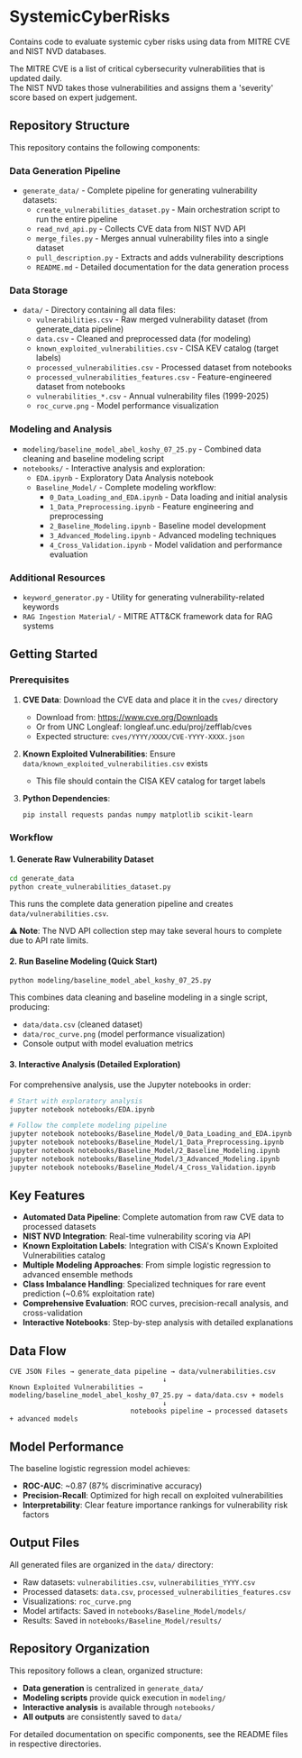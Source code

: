 # SystemicCyberRisks

Contains code to evaluate systemic cyber risks using data from MITRE CVE and NIST NVD databases.

The MITRE CVE is a list of critical cybersecurity vulnerabilities that is updated daily.  
The NIST NVD takes those vulnerabilities and assigns them a 'severity' score based on expert judgement.

## Repository Structure

This repository contains the following components:

### Data Generation Pipeline
- `generate_data/` - Complete pipeline for generating vulnerability datasets:
  - `create_vulnerabilities_dataset.py` - Main orchestration script to run the entire pipeline
  - `read_nvd_api.py` - Collects CVE data from NIST NVD API
  - `merge_files.py` - Merges annual vulnerability files into a single dataset
  - `pull_description.py` - Extracts and adds vulnerability descriptions
  - `README.md` - Detailed documentation for the data generation process

### Data Storage
- `data/` - Directory containing all data files:
  - `vulnerabilities.csv` - Raw merged vulnerability dataset (from generate_data pipeline)
  - `data.csv` - Cleaned and preprocessed data (for modeling)
  - `known_exploited_vulnerabilities.csv` - CISA KEV catalog (target labels)
  - `processed_vulnerabilities.csv` - Processed dataset from notebooks
  - `processed_vulnerabilities_features.csv` - Feature-engineered dataset from notebooks
  - `vulnerabilities_*.csv` - Annual vulnerability files (1999-2025)
  - `roc_curve.png` - Model performance visualization

### Modeling and Analysis
- `modeling/baseline_model_abel_koshy_07_25.py` - Combined data cleaning and baseline modeling script
- `notebooks/` - Interactive analysis and exploration:
  - `EDA.ipynb` - Exploratory Data Analysis notebook
  - `Baseline_Model/` - Complete modeling workflow:
    - `0_Data_Loading_and_EDA.ipynb` - Data loading and initial analysis
    - `1_Data_Preprocessing.ipynb` - Feature engineering and preprocessing
    - `2_Baseline_Modeling.ipynb` - Baseline model development
    - `3_Advanced_Modeling.ipynb` - Advanced modeling techniques
    - `4_Cross_Validation.ipynb` - Model validation and performance evaluation

### Additional Resources
- `keyword_generator.py` - Utility for generating vulnerability-related keywords
- `RAG Ingestion Material/` - MITRE ATT&CK framework data for RAG systems

## Getting Started

### Prerequisites

1. **CVE Data**: Download the CVE data and place it in the `cves/` directory
   - Download from: https://www.cve.org/Downloads
   - Or from UNC Longleaf: longleaf.unc.edu/proj/zefflab/cves
   - Expected structure: `cves/YYYY/XXXX/CVE-YYYY-XXXX.json`

2. **Known Exploited Vulnerabilities**: Ensure `data/known_exploited_vulnerabilities.csv` exists
   - This file should contain the CISA KEV catalog for target labels

3. **Python Dependencies**:
   ```bash
   pip install requests pandas numpy matplotlib scikit-learn
   ```

### Workflow

#### 1. Generate Raw Vulnerability Dataset

```bash
cd generate_data
python create_vulnerabilities_dataset.py
```

This runs the complete data generation pipeline and creates `data/vulnerabilities.csv`.

**⚠️ Note**: The NVD API collection step may take several hours to complete due to API rate limits.

#### 2. Run Baseline Modeling (Quick Start)

```bash
python modeling/baseline_model_abel_koshy_07_25.py
```

This combines data cleaning and baseline modeling in a single script, producing:
- `data/data.csv` (cleaned dataset)
- `data/roc_curve.png` (model performance visualization)
- Console output with model evaluation metrics

#### 3. Interactive Analysis (Detailed Exploration)

For comprehensive analysis, use the Jupyter notebooks in order:

```bash
# Start with exploratory analysis
jupyter notebook notebooks/EDA.ipynb

# Follow the complete modeling pipeline
jupyter notebook notebooks/Baseline_Model/0_Data_Loading_and_EDA.ipynb
jupyter notebook notebooks/Baseline_Model/1_Data_Preprocessing.ipynb
jupyter notebook notebooks/Baseline_Model/2_Baseline_Modeling.ipynb
jupyter notebook notebooks/Baseline_Model/3_Advanced_Modeling.ipynb
jupyter notebook notebooks/Baseline_Model/4_Cross_Validation.ipynb
```

## Key Features

- **Automated Data Pipeline**: Complete automation from raw CVE data to processed datasets
- **NIST NVD Integration**: Real-time vulnerability scoring via API
- **Known Exploitation Labels**: Integration with CISA's Known Exploited Vulnerabilities catalog
- **Multiple Modeling Approaches**: From simple logistic regression to advanced ensemble methods
- **Class Imbalance Handling**: Specialized techniques for rare event prediction (~0.6% exploitation rate)
- **Comprehensive Evaluation**: ROC curves, precision-recall analysis, and cross-validation
- **Interactive Notebooks**: Step-by-step analysis with detailed explanations

## Data Flow

```
CVE JSON Files → generate_data pipeline → data/vulnerabilities.csv
                                      ↓
Known Exploited Vulnerabilities → modeling/baseline_model_abel_koshy_07_25.py → data/data.csv + models
                                      ↓
                              notebooks pipeline → processed datasets + advanced models
```

## Model Performance

The baseline logistic regression model achieves:
- **ROC-AUC**: ~0.87 (87% discriminative accuracy)
- **Precision-Recall**: Optimized for high recall on exploited vulnerabilities
- **Interpretability**: Clear feature importance rankings for vulnerability risk factors

## Output Files

All generated files are organized in the `data/` directory:
- Raw datasets: `vulnerabilities.csv`, `vulnerabilities_YYYY.csv`
- Processed datasets: `data.csv`, `processed_vulnerabilities_features.csv`
- Visualizations: `roc_curve.png`
- Model artifacts: Saved in `notebooks/Baseline_Model/models/`
- Results: Saved in `notebooks/Baseline_Model/results/`

## Repository Organization

This repository follows a clean, organized structure:
- **Data generation** is centralized in `generate_data/`
- **Modeling scripts** provide quick execution in `modeling/`
- **Interactive analysis** is available through `notebooks/`
- **All outputs** are consistently saved to `data/`

For detailed documentation on specific components, see the README files in respective directories.

